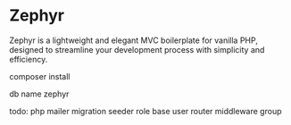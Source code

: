 # Zephyr
Zephyr is a lightweight and elegant MVC boilerplate for vanilla PHP, designed to streamline your development process with simplicity and efficiency. 


composer install

db name zephyr



todo:
php mailer
migration
seeder
role base user
router middleware group
